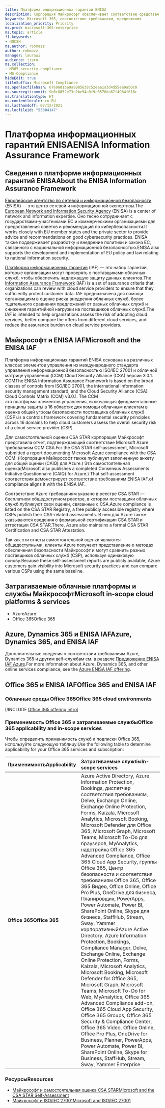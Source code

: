```yaml
---
title: Платформа информационных гарантий ENISA
description: Корпорация Майкрософт обеспечивает соответствие средствам оценки риска платформы информационного обеспечения ENISA на основе самостоятельной оценки CSA STAR.
keywords: Microsoft 365, соответствие требованиям, предложения
localization_priority: Priority
ms.prod: microsoft-365-enterprise
ms.topic: article
f1.keywords:
- NOCSH
ms.author: robmazz
author: robmazz
manager: laurawi
audience: itpro
ms.collection:
- M365-security-compliance
- MS-Compliance
hideEdit: true
titleSuffix: Microsoft Compliance
ms.openlocfilehash: 0769681ba9a8885639c52eaa1a3d4d55ea9ab0c0
ms.sourcegitcommit: 9b0c8852e73e2be54a0f9c6570da67f4964f616c
ms.translationtype: HT
ms.contentlocale: ru-RU
ms.lasthandoff: 07/12/2021
ms.locfileid: "53384147"
---
```

# <a name="enisa-information-assurance-framework"></a><span data-ttu-id="56751-104">Платформа информационных гарантий ENISA</span><span class="sxs-lookup"><span data-stu-id="56751-104">ENISA Information Assurance Framework</span></span>

## <a name="about-the-enisa-information-assurance-framework"></a><span data-ttu-id="56751-105">Сведения о платформе информационных гарантий ENISA</span><span class="sxs-lookup"><span data-stu-id="56751-105">About the ENISA Information Assurance Framework</span></span>

<span data-ttu-id="56751-106">[Европейское агентство по сетевой и информационной безопасности](https://www.enisa.europa.eu/) (ENISA) — это центр сетевой и информационной экспертизы.</span><span class="sxs-lookup"><span data-stu-id="56751-106">The [European Network and Information Security Agency](https://www.enisa.europa.eu/) (ENISA) is a center of network and information expertise.</span></span> <span data-ttu-id="56751-107">Оно тесно сотрудничает с государствами-участниками ЕС и коммерческими организациями для предоставления советов и рекомендаций по кибербезопасности.</span><span class="sxs-lookup"><span data-stu-id="56751-107">It works closely with EU member states and the private sector to provide advice and recommendations on good cybersecurity practices.</span></span> <span data-ttu-id="56751-108">ENISA также поддерживает разработку и внедрение политики и закона ЕС, связанного с национальной информационной безопасностью.</span><span class="sxs-lookup"><span data-stu-id="56751-108">ENISA also supports the development and implementation of EU policy and law relating to national information security.</span></span>

<span data-ttu-id="56751-109">[Платформа информационных гарантий](https://www.enisa.europa.eu/publications/cloud-computing-information-assurance-framework) (IAF) — это набор гарантий, которые организации могут проверять с поставщиками облачных служб, чтобы обеспечить надлежащую защиту данных клиентов.</span><span class="sxs-lookup"><span data-stu-id="56751-109">The [Information Assurance Framework](https://www.enisa.europa.eu/publications/cloud-computing-information-assurance-framework) (IAF) is a set of assurance criteria that organizations can review with cloud service providers to ensure that they sufficiently protect customer data.</span></span> <span data-ttu-id="56751-110">IAF предназначена для помощи организациям в оценке риска внедрения облачных служб, более тщательного сравнения предложений от разных облачных служб и снижения гарантийной нагрузки на поставщиков облачных служб.</span><span class="sxs-lookup"><span data-stu-id="56751-110">The IAF is intended to help organizations assess the risk of adopting cloud services, better compare the offers from different cloud services, and reduce the assurance burden on cloud service providers.</span></span>

## <a name="microsoft-and-the-enisa-iaf"></a><span data-ttu-id="56751-111">Майкрософт и ENISA IAF</span><span class="sxs-lookup"><span data-stu-id="56751-111">Microsoft and the ENISA IAF</span></span>

<span data-ttu-id="56751-p103">Платформа информационных гарантий ENISA основана на различных классах элементов управления из международного стандарта управления информационной безопасностью ISO/IEC 27001 и облачной матрице управления (CCM) Cloud Security Alliance (CSA) версии 3.0.1. CCM</span><span class="sxs-lookup"><span data-stu-id="56751-p103">The ENISA Information Assurance Framework is based on the broad classes of controls from ISO/IEC 27001, the international information security management standard, and the Cloud Security Alliance (CSA) Cloud Controls Matrix (CCM) v3.0.1. The CCM</span></span>  
<span data-ttu-id="56751-114">это платформа элементов управления, включающая фундаментальные принципы защиты в 16 областях для помощи облачным клиентам в оценке общей угрозы безопасности поставщика облачных служб (CSP).</span><span class="sxs-lookup"><span data-stu-id="56751-114">is a controls framework covering fundamental security principles across 16 domains to help cloud customers assess the overall security risk of a cloud service provider (CSP).</span></span>

<span data-ttu-id="56751-115">Для самостоятельной оценки CSA STAR корпорация Майкрософт представила отчет, подтверждающий соответствие Microsoft Azure требованиям CCM CSA.</span><span class="sxs-lookup"><span data-stu-id="56751-115">For the CSA STAR self-assessment, Microsoft submitted a report documenting Microsoft Azure compliance with the CSA CCM.</span></span> <span data-ttu-id="56751-116">(Корпорация Майкрософт также публикует заполненную анкету для общей оценки (CAIQ) для Azure.) Эта самостоятельная оценка</span><span class="sxs-lookup"><span data-stu-id="56751-116">(Microsoft also publishes a completed Consensus Assessments Initiative Questionnaire (CAIQ) for Azure.) That self-assessment</span></span>  
<span data-ttu-id="56751-117">соответствия демонстрирует соответствие требованиям ENISA IAF.</span><span class="sxs-lookup"><span data-stu-id="56751-117">of compliance aligns it with the ENISA IAF.</span></span>

<span data-ttu-id="56751-118">Соответствие Azure требованиям указано в реестре CSA STAR — бесплатном общедоступном реестре, в котором поставщики облачных служб публикуют свои оценки, связанные с CSA.</span><span class="sxs-lookup"><span data-stu-id="56751-118">Azure compliance is listed on the CSA STAR Registry, a free publicly accessible registry where CSPs publish their CSA-related assessments.</span></span> <span data-ttu-id="56751-119">В нем для Azure также указываются сведения о формальной сертификации CSA STAR и аттестации CSA STAR.</span><span class="sxs-lookup"><span data-stu-id="56751-119">There, Azure also maintains a formal CSA STAR Certification and CSA STAR Attestation.</span></span>

<span data-ttu-id="56751-120">Так как эти отчеты самостоятельной оценки являются общедоступными, клиенты Azure получают представление о методах обеспечения безопасности Майкрософт и могут сравнить разных поставщиков облачных служб (CSP), используя одинаковую основу.</span><span class="sxs-lookup"><span data-stu-id="56751-120">Because these self-assessment reports are publicly available, Azure customers gain visibility into Microsoft security practices and can compare various CSPs using the same baseline.</span></span>

## <a name="microsoft-in-scope-cloud-platforms--services"></a><span data-ttu-id="56751-121">Затрагиваемые облачные платформы и службы Майкрософт</span><span class="sxs-lookup"><span data-stu-id="56751-121">Microsoft in-scope cloud platforms & services</span></span>

- <span data-ttu-id="56751-122">Azure</span><span class="sxs-lookup"><span data-stu-id="56751-122">Azure</span></span>
- <span data-ttu-id="56751-123">Office 365</span><span class="sxs-lookup"><span data-stu-id="56751-123">Office 365</span></span>

## <a name="azure-dynamics-365-and-enisa-iaf"></a><span data-ttu-id="56751-124">Azure, Dynamics 365 и ENISA IAF</span><span class="sxs-lookup"><span data-stu-id="56751-124">Azure, Dynamics 365, and ENISA IAF</span></span>

<span data-ttu-id="56751-125">Дополнительные сведения о соответствии требованиям Azure, Dynamics 365 и другим веб-службам см. в разделе [Предложение ENISA IAF Azure](/azure/compliance/offerings/offering-eu-enisa-iaf).</span><span class="sxs-lookup"><span data-stu-id="56751-125">For more information about Azure, Dynamics 365, and other online services compliance, see the [Azure ENISA IAF offering](/azure/compliance/offerings/offering-eu-enisa-iaf).</span></span>

## <a name="office-365-and-enisa-iaf"></a><span data-ttu-id="56751-126">Office 365 и ENISA IAF</span><span class="sxs-lookup"><span data-stu-id="56751-126">Office 365 and ENISA IAF</span></span>

### <a name="office-365-cloud-environments"></a><span data-ttu-id="56751-127">Облачные среды Office 365</span><span class="sxs-lookup"><span data-stu-id="56751-127">Office 365 cloud environments</span></span>

[!INCLUDE [Office 365 offering intro](../includes/o365-offering-introduction.md)]

### <a name="office-365-applicability-and-in-scope-services"></a><span data-ttu-id="56751-128">Применимость Office 365 и затрагиваемые службы</span><span class="sxs-lookup"><span data-stu-id="56751-128">Office 365 applicability and in-scope services</span></span>

<span data-ttu-id="56751-129">Чтобы определить применимость служб и подписки Office 365, используйте следующую таблицу.</span><span class="sxs-lookup"><span data-stu-id="56751-129">Use the following table to determine applicability for your Office 365 services and subscription:</span></span>

| <span data-ttu-id="56751-130">**Применимость**</span><span class="sxs-lookup"><span data-stu-id="56751-130">**Applicability**</span></span> | <span data-ttu-id="56751-131">**Затрагиваемые службы**</span><span class="sxs-lookup"><span data-stu-id="56751-131">**In-scope services**</span></span> |
|:------------------|:----------------------|
| <span data-ttu-id="56751-132">**Office 365**</span><span class="sxs-lookup"><span data-stu-id="56751-132">**Office 365**</span></span> | <span data-ttu-id="56751-133">Azure Active Directory, Azure Information Protection, Bookings, диспетчер соответствия требованиям, Delve, Exchange Online, Exchange Online Protection, Forms, Kaizala, Microsoft Analytics, Microsoft Booking, Microsoft Defender для Office 365, Microsoft Graph, Microsoft Teams, Microsoft To-Do для браузеров, MyAnalytics, надстройка Office 365 Advanced Compliance, Office 365 Cloud App Security, группы Office 365, Центр безопасности и соответствия требованиям Office 365, Office 365 Видео, Office Online, Office Pro Plus, OneDrive для бизнеса, Планировщик, PowerApps, Power Automate, Power BI, SharePoint Online, Skype для бизнеса, StaffHub, Stream, Sway, Yammer корпоративный</span><span class="sxs-lookup"><span data-stu-id="56751-133">Azure Active Directory, Azure Information Protection, Bookings, Compliance Manager, Delve, Exchange Online, Exchange Online Protection, Forms, Kaizala, Microsoft Analytics, Microsoft Booking, Microsoft Defender for Office 365, Microsoft Graph, Microsoft Teams, Microsoft To-Do for Web, MyAnalytics, Office 365 Advanced Compliance add-on, Office 365 Cloud App Security, Office 365 Groups, Office 365 Security & Compliance Center, Office 365 Video, Office Online, Office Pro Plus, OneDrive for Business, Planner, PowerApps, Power Automate, Power BI, SharePoint Online, Skype for Business, StaffHub, Stream, Sway, Yammer Enterprise</span></span> |

### <a name="resources"></a><span data-ttu-id="56751-134">Ресурсы</span><span class="sxs-lookup"><span data-stu-id="56751-134">Resources</span></span>

- [<span data-ttu-id="56751-135">Майкрософт и самостоятельная оценка CSA STAR</span><span class="sxs-lookup"><span data-stu-id="56751-135">Microsoft and the CSA STAR Self-Assessment</span></span>](offering-csa-star-self-assessment.md)
- [<span data-ttu-id="56751-136">Майкрософт и ISO/IEC 27001</span><span class="sxs-lookup"><span data-stu-id="56751-136">Microsoft and ISO/IEC 27001</span></span>](offering-ISO-27001.md)
